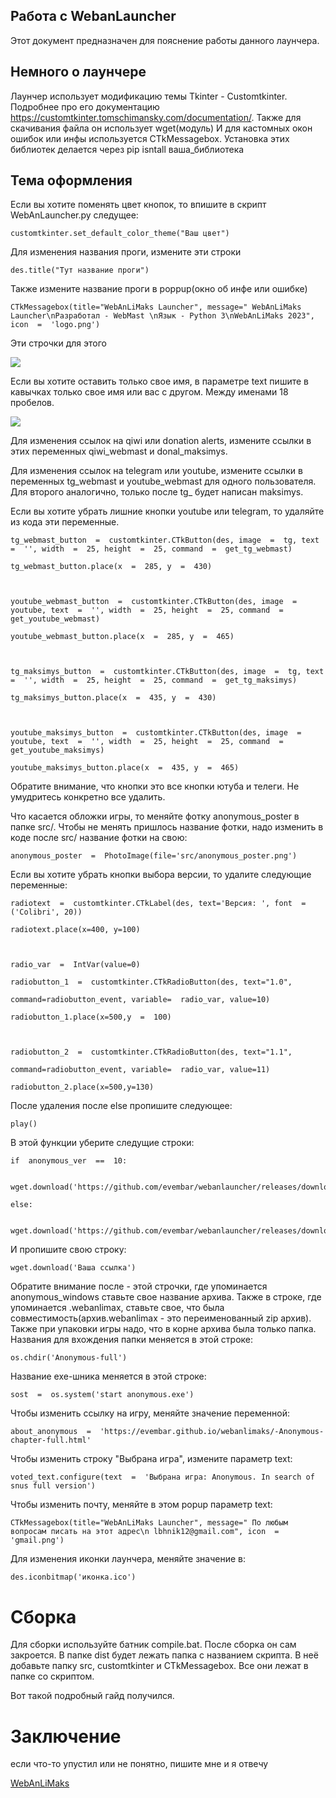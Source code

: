 ## Работа с WebanLauncher

Этот документ предназначен для пояснение работы данного лаунчера. 

## Немного о лаунчере

Лаунчер использует модификацию темы Tkinter - Customtkinter. Подробнее про его документацию https://customtkinter.tomschimansky.com/documentation/.
Также для скачивания файла он использует wget(модуль)
И для кастомных окон ошибок или инфы используется CTkMessagebox.
Установка этих библиотек делается через pip isntall ваша_библиотека

## Тема оформления

Если вы хотите поменять цвет кнопок, то впишите в скрипт WebAnLauncher.py следущее:

    customtkinter.set_default_color_theme("Ваш цвет")
Для изменения названия проги, измените 
эти строки

    des.title("Тут название проги")
Также измените название проги в poppup(окно об инфе или ошибке)

    CTkMessagebox(title="WebAnLiMaks Launcher", message=" WebAnLiMaks Launcher\nРазработал - WebMast \nЯзык - Python 3\nWebAnLiMaks 2023", icon  =  'logo.png')
   Эти строчки для этого

![](https://lh3.googleusercontent.com/ZR7BmkRJ3eVSNxMD9V-rLhvpSenFwWlzPFaBPqQ1exkwtr9XGacJPvFLUfQ_Cdt2n6a6rPtwHA7XS--T1IUFeW7_SLgan_9K6Bj8hcRbLFdBAgabzmFsvlsCXScxWWm9C-Ogb1GlVBQFgB5XR-doodl2-a38ZHcSYqiX4tfIF1LgxYat3mcDlDtr1_TOE-WDx37uPgwVj9GLrMR-GQn7KYGR72-2f6gWXo1qDi7naeTZx3vyj6WXMv395ASlYBVaSl30l_RR5sUB9nij0luGo2h3bkugkKWrEmFhxt4JThsCV3PABLgHwXeoSkuReJ3wAfnsDTi1vCpHs0OOIiAOmbNg5nphBVZjSXwdXb87249-ofrOMBeFk_O7E8wxMvC6YPndZDqcUaXlSw4Ky0wb65RJLKh1VTtClYMEcYmOrRIAiD90AtM7MSopfJUz6_AYv7nuRxeS-Mh4FdsA8DCkG3iVVFimoxMM124wjAgp4HPNLO_iuN5rQp-fsF2sEWQU-YXFMAJpA32uCpm4P1l-ZrA0mZCeuiHZALtFWd6y_pPkUG-tI6WDEU48kyexZKZoiTC4Q3GhdKC5eIfkLelt2uPUuuDCO8jIVPD8k6l5lgaDmlDHB_gyyYWTCpoOvPK8drKZ5U2iNxpfeLFpa5wmBnqEYFrB9_ntPx26YjPMQO2sgCdAlLcpXhJc6ME48MowCSOV2ZKqx_sXmYKfd6qJhOcipMF8WM9eN58wegoroK0hcuNRhbvTobP7ARWY3OWN7xuKmXNRd2zhmoLE6xZtLk1Oo6LQF2DsNT4bFQr3aIU2DH2boPFNeiRGsDqe5vbgbfMmX-doJ3TRh7Ot9mYNRbTapC4L100nU_XxMRlx-ldHxfjlSvPxCL_p9vhq7YYSq_RRGFMnz3-CE5rAjgyOeEjgf7TTj8oz6cbcbQb7AgnfmHI7cExhirZEXbfkEZ_xdhwXpQ7gFddpCGFKfKQ9pZVNnh_4nZPgZzSao56d2oXafTZX8Y0RbNa3=w1161-h653-s-no?authuser=0)
 
 Если вы хотите оставить только свое имя, в параметре text пишите в кавычках только свое имя или вас с другом. Между именами 18 пробелов. 
 
![](https://lh3.googleusercontent.com/HmNir--is2Jj1kCIX8tzJRxKYCBGWbnVQmOUDQWsM5RdnwaRa2uHIAGkOXOUSwmtgnYiuGzw66opcV790OpblNCi4YTDkz5wkGq8l3Lf0knOC0G6wiUzi6zBsZ2REXjM0Dln7Z56SwdTGCFxkpSPOYPssqjusFpeIOHox3OwotPjAA8lfrgBkOI9OUwQxA76HMbIimR8k7XoQZjKhGYt1nSpT0qnHksG38V4TIpUTLSoj6lwQhWkOqgnjIFenZJ5Xl4JTTP37nyLhCg2qtqIkPZa4nGzfGd_7YYe--yEToD1AS3NIbSkOT-a59ih0ioEd6ZCHylph1vRdb0M5jeRFbKpxo3qPoo6_lGkwc0SgmrGkzLsoYeTk5JVSwJuoZNMNYm6ni8IcyfA7Dx81BYwFoJPQ77hfBH6B-xTKJqQBaDH85TN_1ks18La8c_zidJo2uQr4KN5dU-rF_4qNwB9fJ31AzVvWicjHyxO1cTfpmHtmSf9Ie9rw_R1Z1SI5ZNYYT4ACo2N1BOPDwj27HPxrlYJTQ-59CrmbIGLoPJMHNoStOYSctFiR3TwR5XIUnNxS_suKrO9iUZCfsO1rSbwlJAbHNku06Tr94vImm8BZ6uPfWcUM4DPuQskOZ65TCavdK_9mk6DBGF4jlzkw3Vc18ovmfKhc621TksS7f20BXesAMPwj-fajo3VdUh-oSQhPnz4zHHt1NkmKKHbcuOm52yBOchNGk-mmlyAQAHwzMrHt1P64zGTCBFc7XPu69_ieae5VHn6P-4dI6MX-aS9npmFGOdYFEYeLOpBaOPIYWcIWKKZcxdsVeR2_pcoIJuRERai5LkwbBCkuBzPeJECoILGu2MqgIwJe_FTG34wMQr3TeRBaxweCGieuzhPgXHgNWB1u0ICWpWRVL-YaBcq1c_TueWkrJnrzpdCKBIX8DbBTHPpQ4Ptmc-kdpBVi1HMQ1UlDztmMbB5SbUWJLL50K7vJD7CwITZWh6IC9Ix56F-4OFowmNCIjgm=w1161-h653-s-no?authuser=0)

Для изменения ссылок на qiwi или donation alerts, измените ссылки в этих переменных qiwi_webmast и donal_maksimys.

Для изменения ссылок на telegram или youtube, измените ссылки в переменных tg_webmast и youtube_webmast для одного пользователя. Для второго аналогично, только после tg_ будет написан maksimys.

Если вы хотите убрать лишние кнопки youtube или telegram, то удаляйте из кода эти переменные. 

	
	tg_webmast_button  =  customtkinter.CTkButton(des, image  =  tg, text  =  '', width  =  25, height  =  25, command  =  get_tg_webmast)

	tg_webmast_button.place(x  =  285, y  =  430)

	  

	youtube_webmast_button  =  customtkinter.CTkButton(des, image  =  youtube, text  =  '', width  =  25, height  =  25, command  =  get_youtube_webmast)

	youtube_webmast_button.place(x  =  285, y  =  465)

	  

	tg_maksimys_button  =  customtkinter.CTkButton(des, image  =  tg, text  =  '', width  =  25, height  =  25, command  =  get_tg_maksimys)

	tg_maksimys_button.place(x  =  435, y  =  430)

	  

	youtube_maksimys_button  =  customtkinter.CTkButton(des, image  =  youtube, text  =  '', width  =  25, height  =  25, command  =  get_youtube_maksimys)

	youtube_maksimys_button.place(x  =  435, y  =  465)

Обратите внимание, что кнопки это все кнопки ютуба и телеги. Не умудритесь конкретно все удалить.

Что касается обложки игры, то меняйте фотку anonymous_poster в папке src/. Чтобы не менять пришлось название фотки, надо изменить в коде после src/ название фотки на свою:

	anonymous_poster  =  PhotoImage(file='src/anonymous_poster.png')

Если вы хотите убрать кнопки выбора версии, то удалите следующие переменные:

	radiotext  =  customtkinter.CTkLabel(des, text='Версия: ', font  = ('Colibri', 20))

	radiotext.place(x=400, y=100)

	  

	radio_var  =  IntVar(value=0)

	radiobutton_1  =  customtkinter.CTkRadioButton(des, text="1.0",

	command=radiobutton_event, variable=  radio_var, value=10)

	radiobutton_1.place(x=500,y  =  100)

	  

	radiobutton_2  =  customtkinter.CTkRadioButton(des, text="1.1",

	command=radiobutton_event, variable=  radio_var, value=11)

	radiobutton_2.place(x=500,y=130) 

После удаления после else пропишите следующее:

	play()

В этой функции уберите следущие строки: 

	if  anonymous_ver  ==  10:

		wget.download('https://github.com/evembar/webanlauncher/releases/download/o/anonymous_windows.webanlimax')

	else:

		wget.download('https://github.com/evembar/webanlauncher/releases/download/1.1/anonymous_windows.webanlimax')

И пропишите свою строку:
	
	wget.download('Ваша ссылка')

Обратите внимание после - этой строчки, где упоминается anonymous_windows ставьте свое название архива. Также в строке, где упоминается .webanlimax, ставьте свое, что была совместимость(архив.webanlimax - это переименованный zip архив). Также при упаковки игры надо, что в корне архива была только папка.
Названия для вхождения папки меняется в этой строке:

	os.chdir('Anonymous-full')

Название exe-шника меняется в этой строке:

	sost  =  os.system('start anonymous.exe')

Чтобы изменить ссылку на игру, меняйте значение переменной:

	about_anonymous  =  'https://evembar.github.io/webanlimaks/-Anonymous-chapter-full.html'

Чтобы изменить строку "Выбрана игра", измените параметр text:

	voted_text.configure(text  =  'Выбрана игра: Anonymous. In search of snus full version')

Чтобы изменить почту, меняйте в этом popup параметр text:

	CTkMessagebox(title="WebAnLiMaks Launcher", message=" По любым вопросам писать на этот адрес\n lbhnik12@gmail.com", icon  =  'gmail.png')

Для изменения иконки лаунчера, меняйте значение в:

	des.iconbitmap('иконка.ico')

# Сборка

Для сборки используйте батник compile.bat. После сборка он сам закроется. В папке dist будет лежать папка с названием скрипта. В неё добавьте папку src, customtkinter и CTkMessagebox. Все они лежат в папке со скриптом.

Вот такой подробный гайд получился. 

# Заключение

если что-то упустил или не понятно, пишите мне и я отвечу

[WebAnLiMaks](vk.com/webanlimaks)

